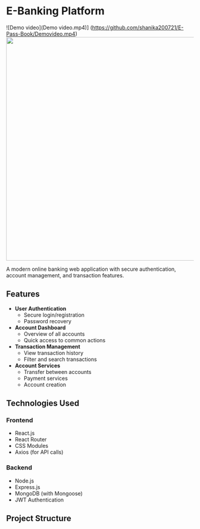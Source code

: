 # E-Banking Platform

![Demo video](Demo video.mp4)] (https://github.com/shanika200721/E-Pass-Book/Demovideo.mp4)
 <img src="1jpg" width="600">


A modern online banking web application with secure authentication, account management, and transaction features.

## Features

- **User Authentication**
  - Secure login/registration
  - Password recovery
- **Account Dashboard**
  - Overview of all accounts
  - Quick access to common actions
- **Transaction Management**
  - View transaction history
  - Filter and search transactions
- **Account Services**
  - Transfer between accounts
  - Payment services
  - Account creation

## Technologies Used

### Frontend
- React.js
- React Router
- CSS Modules
- Axios (for API calls)

### Backend
- Node.js
- Express.js
- MongoDB (with Mongoose)
- JWT Authentication

## Project Structure
